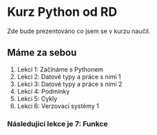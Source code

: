 # Kurz Python od RD
Zde bude prezentováno co jsem se v kurzu naučil.

## Máme za sebou
1. Lekci 1: Začínáme s Pythonem
2. Lekci 2: Datové typy a práce s nimi 1
3. Lekci 3: Datové typy a práce s nimi 2
4. Lekci 4: Podmínky
5. Lekci 5: Cykly
6. Lekci 6: Verzovací systémy 1

### Následující lekce je 7: Funkce